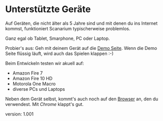 # Unterstützte Geräte

Auf Geräten, die nicht älter als 5 Jahre sind und mit denen du ins Internet kommst, funktioniert Scanarium typischerweise problemlos.

Ganz egal ob Tablet, Smarphone, PC oder Laptop.

Probier's aus: Geh mit deinem Gerät auf die [Demo Seite](https://demo.scanarium.com/).
Wenn die Demo Seite flüssig läuft, wird auch das Spielen klappen :-)

Beim Entwickeln testen wir akuell auf:

* Amazon Fire 7
* Amazon Fire 10 HD
* Motorola One Macro
* diverse PCs und Laptops

Neben dem Gerät selbst, kommt's auch noch auf den [Browser](#supported-browsers) an, den du verwendest.
Mit *Chrome* klappt's gut.

version: 1.001
